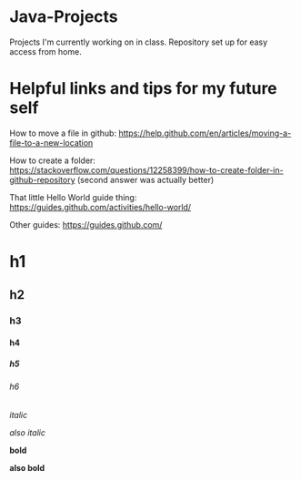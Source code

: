 # Java-Projects
Projects I'm currently working on in class. Repository set up for easy access from home.


# Helpful links and tips for my future self
How to move a file in github:
https://help.github.com/en/articles/moving-a-file-to-a-new-location

How to create a folder:
https://stackoverflow.com/questions/12258399/how-to-create-folder-in-github-repository (second answer was actually better)

That little Hello World guide thing:
https://guides.github.com/activities/hello-world/

Other guides:
https://guides.github.com/



# h1
## h2
### h3
#### h4
##### h5
###### h6


*italic*

_also italic_

**bold**

__also bold__
